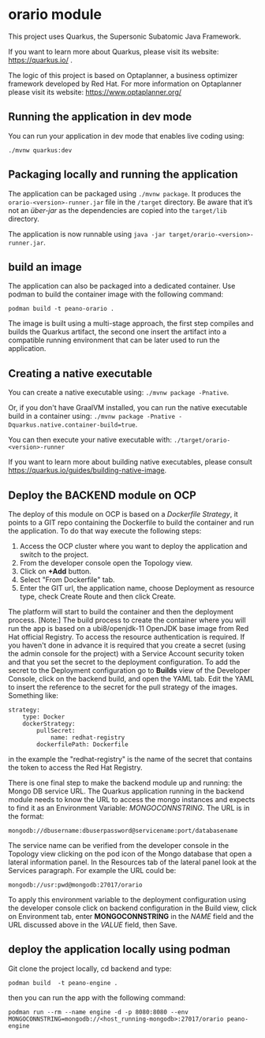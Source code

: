 # orario module

This project uses Quarkus, the Supersonic Subatomic Java Framework.

If you want to learn more about Quarkus, please visit its website: https://quarkus.io/ .

The logic of this project is based on Optaplanner, a business optimizer framework developed by Red Hat.
For more information on Optaplanner please visit its website: https://www.optaplanner.org/

## Running the application in dev mode

You can run your application in dev mode that enables live coding using:
```
./mvnw quarkus:dev
```

## Packaging locally and running the application

The application can be packaged using `./mvnw package`.
It produces the `orario-<version>-runner.jar` file in the `/target` directory.
Be aware that it’s not an _über-jar_ as the dependencies are copied into the `target/lib` directory.

The application is now runnable using `java -jar target/orario-<version>-runner.jar`.

## build an image

The application can also be packaged into a dedicated container. Use podman to build the container image with the following command:

    podman build -t peano-orario .

The image is built using a multi-stage approach, the first step compiles and builds the Quarkus artifact, the second one insert the artifact into a compatible running environment that can be later used to run the application.

## Creating a native executable

You can create a native executable using: `./mvnw package -Pnative`.

Or, if you don't have GraalVM installed, you can run the native executable build in a container using: `./mvnw package -Pnative -Dquarkus.native.container-build=true`.

You can then execute your native executable with: `./target/orario-<version>-runner`

If you want to learn more about building native executables, please consult https://quarkus.io/guides/building-native-image.

## Deploy the BACKEND module on OCP
The deploy of this module on OCP is based on a *Dockerfile Strategy*, it points to a GIT repo containing the Dockerfile to build the container and run the application. To do that way execute the following steps:

1. Access the OCP cluster where you want to deploy the application and switch to the project.
2. From the developer console open the Topology view.
3. Click on **+Add** button.
4. Select "From Dockerfile" tab.
5. Enter the GIT url, the application name, choose Deployment as resource type, check Create Route and then click Create.

The platform will start to build the container and then the deployment process.
[Note:] The build process to create the container where you will run the app is based on a ubi8/openjdk-11 OpenJDK base image from Red Hat official Registry. To access the resource authentication is required. If you haven't done in advance it is required that you create a secret (using the admin console for the project) with a Service Account security token and that you set the secret to the deployment configuration. To add the secret to the Deployment configuration go to **Builds** view of the Developer Console, click on the backend build, and open the YAML tab. Edit the YAML to insert the reference to the secret for the pull strategy of the images. Something like:

    strategy:
        type: Docker
        dockerStrategy:
            pullSecret:
                name: redhat-registry
            dockerfilePath: Dockerfile

in the example the "redhat-registry" is the name of the secret that contains the token to access the Red Hat Registry.

There is one final step to make the backend module up and running: the Mongo DB service URL.
The Quarkus application running in the backend module needs to know the URL to access the mongo instances and expects to find it as an Environment Variable: *MONGOCONNSTRING*. The URL is in the format:

    mongodb://dbusername:dbuserpassword@servicename:port/databasename 

The service name can be verified from the developer console in the Topology view clicking on the pod icon of the Mongo database that open a lateral information panel. In the Resources tab of the lateral panel look at the Services paragraph.
For example the URL could be:

    mongodb://usr:pwd@mongodb:27017/orario

To apply this environment variable to the deployment configuration using the developer console click on backend configuration in the Build view, click on Environment tab, enter **MONGOCONNSTRING** in the *NAME* field and the URL discussed above in the *VALUE* field, then Save. 

## deploy the application locally using podman

Git clone the project locally, cd backend and type:

    podman build  -t peano-engine .

then you can run the app with the following command:

    podman run --rm --name engine -d -p 8080:8080 --env MONGOCONNSTRING=mongodb://<host_running-mongodb>:27017/orario peano-engine
